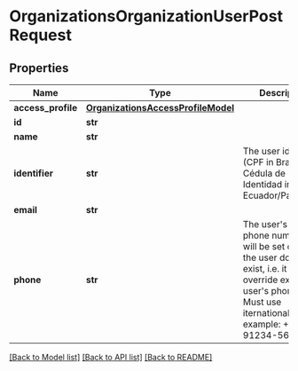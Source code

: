 # OrganizationsOrganizationUserPostRequest

## Properties
Name | Type | Description | Notes
------------ | ------------- | ------------- | -------------
**access_profile** | [**OrganizationsAccessProfileModel**](OrganizationsAccessProfileModel.md) |  | [optional] 
**id** | **str** |  | [optional] 
**name** | **str** |  | [optional] 
**identifier** | **str** | The user identifier (CPF in Brazil and Cédula de Identidad in Ecuador/Paraguay). | [optional] 
**email** | **str** |  | [optional] 
**phone** | **str** | The user&#x27;s mobile phone number. It will be set only if the user does not exist, i.e. it will not override  existing user&#x27;s phones.  Must use iternational format, example: +55 11 91234-5678 | [optional] 

[[Back to Model list]](../README.md#documentation-for-models) [[Back to API list]](../README.md#documentation-for-api-endpoints) [[Back to README]](../README.md)

